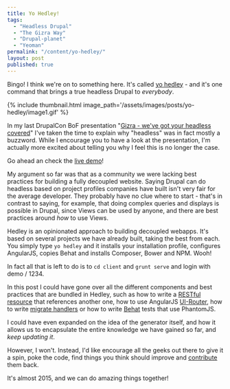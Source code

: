 ```yaml
---
title: Yo Hedley!
tags:
  - "Headless Drupal"
  - "The Gizra Way"
  - "Drupal-planet"
  - "Yeoman"
permalink: "/content/yo-hedley/"
layout: post
published: true
---
```




Bingo! I think we're on to something here. It's called [yo hedley](https://github.com/Gizra/generator-hedley) - and it's one command that brings a true headless Drupal to _everybody_.

{% include thumbnail.html image_path='/assets/images/posts/yo-hedley/image1.gif' %}

In my last DrupalCon BoF presentation "[Gizra - we've got your headless covered](content/gizra-we-have-got-your-headless-covered/)" I've taken the time to explain why "headless" was in fact mostly a buzzword. While I encourage you to have a look at the presentation, I'm actually more excited about telling you why I feel this is no longer the case.

Go ahead an check the [live demo](http://hedley-demo.gizra.com/)!

<!-- more -->

My argument so far was that as a community we were lacking best practices for building a fully decoupled website. Saying Drupal can do headless based on project profiles companies have built isn't very fair for the average developer. They probably have no clue where to start - that's in contrast to saying, for example, that doing complex queries and displays is possible in Drupal, since Views can be used by anyone, and there are best practices around _how_ to use Views.

Hedley is an opinionated approach to building decoupled webapps. It's based on several projects we have already built, taking the best from each. You simply type ``yo hedley`` and it installs your installation profile, configures AngularJS, copies Behat and installs Composer, Bower and NPM. Wooh!  

In fact all that is left to do is to ``cd client`` and ``grunt serve`` and login with demo / 1234.

In this post I could have gone over all the different components and best practices that are bundled in Hedley, such as how to write a [RESTful resource](https://github.com/Gizra/generator-hedley/blob/master/app/templates/skeleton/modules/custom/skeleton_restful/plugins/restful/node/events/1.0/SkeletonEventsResource.class.php#L8) that references another one, how to use AngularJS [UI-Router](https://github.com/Gizra/generator-hedley/blob/master/app/templates/client/app/scripts/app.js#L75-L99), how to write [migrate handlers](https://github.com/Gizra/generator-hedley/blob/master/app/templates/skeleton/modules/custom/skeleton_migrate/handlers/node/SkeletonCompaniesMigrate.php#L8) or how to write [Behat](https://github.com/Gizra/generator-hedley/blob/master/app/templates/behat/features/login.feature#L1) tests that use PhantomJS.  

I could have even expanded on the idea of the generator itself, and how it allows us to encapsulate the entire knowledge we have gained so far, and _keep updating it_.

However, I won't. Instead, I'd like encourage all the geeks out there to give it a spin, poke the code, find things you think should improve and [contribute](https://github.com/Gizra/generator-hedley/#contribute) them back.

It's almost 2015, and we can do amazing things together!
